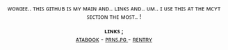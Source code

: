   <p align="center">
ᴡᴏᴡɪᴇᴇ.. ᴛʜɪꜱ ɢɪᴛʜᴜʙ ɪꜱ ᴍʏ ᴍᴀɪɴ ᴀɴᴅ.. ʟɪɴᴋꜱ ᴀɴᴅ.. ᴜᴍ.. ɪ ᴜꜱᴇ ᴛʜɪꜱ ᴀᴛ ᴛʜᴇ ᴍᴄʏᴛ ꜱᴇᴄᴛɪᴏɴ ᴛʜᴇ ᴍᴏꜱᴛ.. !
  </p>

<p align="center">
  <b>ʟɪɴᴋꜱ ; </b><br>
  <a href="https://xinz.atabook.org">ᴀᴛᴀʙᴏᴏᴋ</a> -
  <a href="https://en.pronouns.page/@xinz">ᴘʀɴꜱ.ᴘɢ </a> -
  <a href="https://rentry.co/sinsforgotten">ʀᴇɴᴛʀʏ</a>
  <br><br>
<!---
bleedingstars/bleedingstars is a ✨ special ✨ repository because its `README.md` (this file) appears on your GitHub profile.
You can click the Preview link to take a look at your changes.
--->

